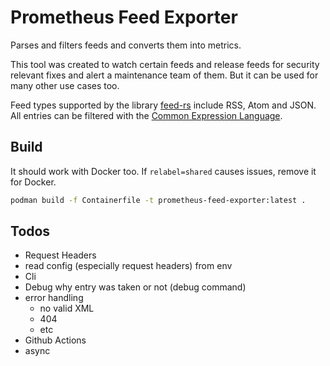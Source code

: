 # Prometheus Feed Exporter

Parses and filters feeds and converts them into metrics.

This tool was created to watch certain feeds and release feeds
for security relevant fixes and alert a maintenance team of them.
But it can be used for many other use cases too.

Feed types supported by the library [feed-rs](https://github.com/feed-rs/feed-rs)
include RSS, Atom and JSON. All entries can be filtered with the
[Common Expression Language](https://github.com/google/cel-spec/blob/master/doc/intro.md).

## Build

It should work with Docker too. If `relabel=shared` causes issues, remove it for Docker.

````bash
podman build -f Containerfile -t prometheus-feed-exporter:latest .
````


## Todos

* Request Headers
* read config (especially request headers) from env
* Cli
* Debug why entry was taken or not (debug command)
* error handling
  * no valid XML
  * 404
  * etc
* Github Actions
* async
